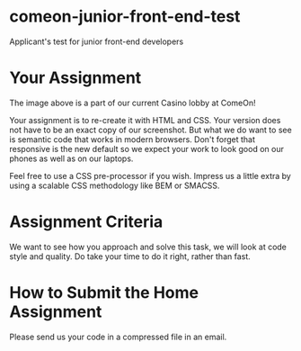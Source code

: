 # comeon-junior-front-end-test
Applicant's test for junior front-end developers

# Your Assignment
The image above is a part of our current Casino lobby at ComeOn!

Your assignment is to re-create it with HTML and CSS. Your version does not have to be an exact copy of our screenshot. But what we do want to see is semantic code that works in modern browsers. Don't forget that responsive is the new default so we expect your work to look good on our phones as well as on our laptops.

Feel free to use a CSS pre-processor if you wish. Impress us a little extra by using a scalable CSS methodology like  BEM or SMACSS. 

# Assignment Criteria

We want to see how you approach and solve this task, we will look at code style and quality. Do take your time to do it right, rather than fast.

# How to Submit the Home Assignment

Please send us your code in a compressed file in an email.
